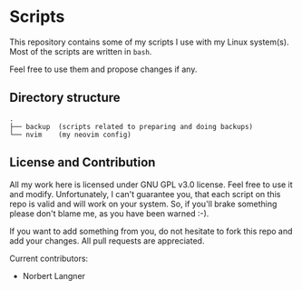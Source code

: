 # Scripts
This repository contains some of my scripts I use with my Linux system(s).
Most of the scripts are written in `bash`.

Feel free to use them and propose changes if any.

## Directory structure

```
.
├── backup  (scripts related to preparing and doing backups)
└── nvim    (my neovim config)

```

## License and Contribution
All my work here is licensed under GNU GPL v3.0 license. Feel free to use it
and modify. Unfortunately, I can't guarantee you, that each script on this repo
is valid and will work on your system. So, if you'll brake something please
don't blame me, as you have been warned :-).

If you want to add something from you, do not hesitate to fork this repo and add
your changes. All pull requests are appreciated.

Current contributors:
* Norbert Langner <norbitor at gmail.com>

